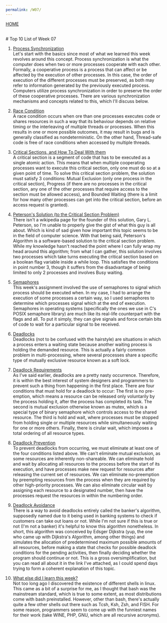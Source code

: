 ```yaml
---
permalink: /W07/
---
```

[HOME](../)

<br>
# Top 10 List of Week 07

1. [Process Synchronization](https://www.javatpoint.com/os-process-synchronization-introduction)<br>
Let's start with the basics since most of what we learned this week revolves around this concept. Process synchronization is what the computer does when two or more processes cooperate with each other. Formally, a cooperative process is a process that can affect or be affected by the execution of other processes. In this case, the order of execution of the different processes must be preserved, as both may refer to information generated by the previously executed process. Computers utilize process synchronization in order to preserve the order of these cooperative processes. There are various synchronization mechanisms and concepts related to this, which I'll discuss below.

2. [Race Condition](https://www.baeldung.com/cs/race-conditions)<br>
A race condition occurs when ore than one processes executes code or shares resources in such a way that its behaviour depends on relative timing or the interleaving of multiple threads or processes. When this results in one or more possible outcomes, it may result in bugs and is generally classified as nondeterministic. On the other hand, Thread-safe code is free of race conditions when accessed by multiple threads.

3. [Critical Sections, and How To Deal With them](https://www.studytonight.com/operating-system/process-synchronization)<br>
A critical section is a segment of code that has to be executed as a single atomic action. This means that when multiple cooperating processes want to execute this critical section, only one must do so at a given point of time. To solve this critical section problem, the solution must satisfy 3 conditions: Mutual Exclusion (only one process in the critical section), Progress (if there are no processes in the critical section, any one of the other processes that require access to the section must be allowed access), and Bounded Waiting (there is a limit for how many other processes can get into the critical section, before an access request is granted).

4. [Peterson's Solution (to the Critical Section Problem)](https://www.geeksforgeeks.org/introduction-of-process-synchronization/)<br>
There isn't a wikipedia page for the founder of this solution, Gary L. Peterson, so I'm unable to properly give the gist of what this guy is all about. Which is kind of sad given how important this topic seems to be in the field of computer science. With that being said, Peterson's Algorithm is a software-based solution to the critical section problem. While my knowledge hasn't reached the point where I can fully wrap my head around this algorithm; from what I can gather, this solution involves two processes which take turns executing the critical section based on a boolean flag variable inside a while loop. This satisfies the conditions in point number 3, though it suffers from the disadvantage of being limited to only 2 processes and involves Busy waiting.

5. [Semaphores](https://www.geeksforgeeks.org/use-posix-semaphores-c/)<br>
This week's assignment involved the use of semaphores to signal which process should be executed when. In my case, I had to arrange the execution of some processes a certain way, so I used semaphores to determine which processes signal which at the end of execution. Semaphores in operating systems (specifically the ones we use in C's POSIX semaphore library) are much like its real-life counterpart with the flags and all. To put it simply, they can give signals and force certain bits of code to wait for a particular signal to be received.

6. [Deadlocks](https://www.guru99.com/deadlock-in-operating-system)<br>
Deadlocks (not to be confused with the hairstyle) are situations in which a process enters a waiting state because another waiting process is holding the demanded resource. This is actually a fairly common problem in multi-processing, where several processes share a specific type of mutually exclusive resource known as a soft lock.

7. [Deadlock Requirements](https://www.guru99.com/deadlock-in-operating-system)<br>
As I've said earlier, deadlocks are a pretty nasty occurrence. Therefore, it is within the best interest of system designers and programmers to prevent such a thing from happening in the first place. There are four conditions that must hold for a deadlock to occur: The first is no pre-emption, which means a resource can be released only voluntarily by the process holding it, after the process has completed its task. The second is mutual exclusion otherwise known as mutex, which is a special type of binary semaphore which controls access to the shared resource. The third is hold and wait, where processes must be stopped from holding single or multiple resources while simultaneously waiting for one or more others. Finally, there is cirular wait, which imposes a total ordering of all resource types.

8. [Deadlock Prevention](https://www.geeksforgeeks.org/deadlock-prevention/)<br>
To prevent deadlocks from occurring, we must eliminate at least one of the four conditions listed above. We can't eliminate mutual exclusion, as some resources are inherently non-shareable. We can eliminate hold and wait by allocating all resources to the process before the start of its execution, and have processes make new request for resources after releasing the current set of resources. We can eliminate no-preemption by preempting resources from the process when they are required by other high-priority processes. We can also eliminate circular wait by assigning each resource to a designated number, then have the processes request the resources in within the numbering order.

9. [Deadlock Avoidance](https://www.geeksforgeeks.org/bankers-algorithm-in-operating-system-2/)<br>
There is a way to avoid deadlocks entirely called the banker's algorithm, supposedly named due to it being used in banking systems to check if customers can take out loans or not. While I'm not sure if this is true or not (I'm not a banker) it's helpful to know this algorithm nonetheless. In short, this algorithm was conceived by Edsger Dijkstra (yup, the one who came up with Dijkstra's Algorithm, among other things) and simulates the allocation of predetermined maximum possible amounts of all resources, before making a state that checks for possible deadlock conditions for the pending activities, then finally deciding whether the program should continue or not. This is a gross oversimplification, but you can read all about it in the link I've attached, as I could spend days trying to form a coherent explanation of this topic.

10. [What else did I learn this week?](https://www.tecmint.com/different-types-of-linux-shells/)<br>
Not too long ago I discovered the existence of different shells in linux. This came as a bit of a surprise for me, as I thought that bash was the mainstream standard, which is true to some extent, as most distributions come with bash preinstalled. However, other than bash, there's actually quite a few other shells out there such as Tcsh, Ksh, Zsh, and FISH. For some reason, programmers seem to come up with the funniest names for their work (take WINE, PHP, GNU, which are all recursive acronyms).